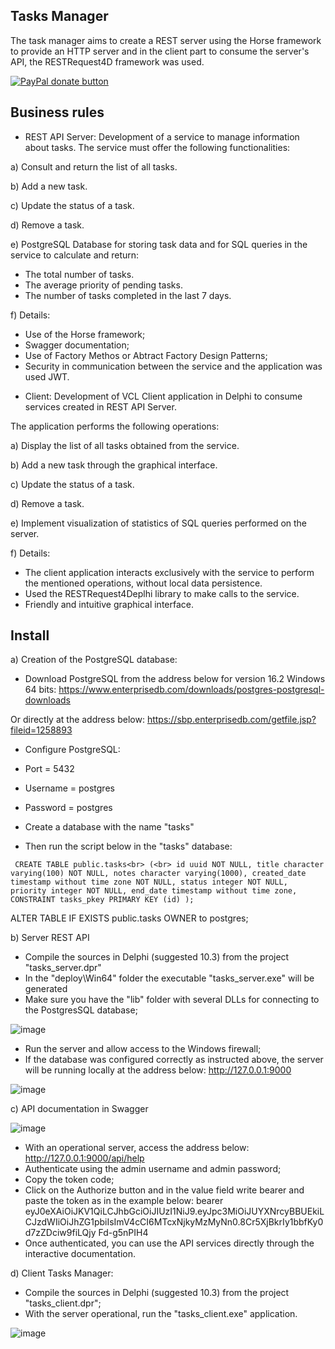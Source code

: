 ## Tasks Manager

The task manager aims to create a REST server using the Horse framework to provide an HTTP server and in the client part to consume the server's API, the RESTRequest4D framework was used.


[![PayPal donate button](https://user-images.githubusercontent.com/26885358/62580349-60bd8780-b87c-11e9-901e-425cf2a83671.png)](https://www.paypal.com/cgi-bin/webscr?cmd=_s-xclick&hosted_button_id=AW8TZ2QTDA7K8)

## Business rules

* REST API Server: Development of a service to manage information about tasks. The service must offer the following functionalities:

a) Consult and return the list of all tasks.

b) Add a new task.

c) Update the status of a task.

d) Remove a task.

e) PostgreSQL Database for storing task data and for SQL queries in the service to calculate and return:
- The total number of tasks.
- The average priority of pending tasks.
- The number of tasks completed in the last 7 days.

f) Details:
- Use of the Horse framework;
- Swagger documentation;
- Use of Factory Methos or Abtract Factory Design Patterns;
- Security in communication between the service and the application was used JWT.

* Client: Development of VCL Client application in Delphi to consume services created in REST API Server.

The application performs the following operations:

a) Display the list of all tasks obtained from the service.

b) Add a new task through the graphical interface.

c) Update the status of a task.

d) Remove a task.

e) Implement visualization of statistics of SQL queries performed on the server.

f) Details:
- The client application interacts exclusively with the service to perform the mentioned operations, without local data persistence.
- Used the RESTRequest4Deplhi library to make calls to the service.
- Friendly and intuitive graphical interface.

## Install

a) Creation of the PostgreSQL database:

- Download PostgreSQL from the address below for version 16.2 Windows 64 bits:
https://www.enterprisedb.com/downloads/postgres-postgresql-downloads

Or directly at the address below:
https://sbp.enterprisedb.com/getfile.jsp?fileid=1258893

- Configure PostgreSQL:
- Port = 5432
- Username = postgres
- Password = postgres

- Create a database with the name "tasks"

- Then run the script below in the "tasks" database:

` 
CREATE TABLE public.tasks<br>
(<br>
id uuid NOT NULL,
title character varying(100) NOT NULL,
notes character varying(1000),
created_date timestamp without time zone NOT NULL,
status integer NOT NULL,
priority integer NOT NULL,
end_date timestamp without time zone,
CONSTRAINT tasks_pkey PRIMARY KEY (id)
);
` 

ALTER TABLE IF EXISTS public.tasks
OWNER to postgres;
	
	
b) Server REST API

- Compile the sources in Delphi (suggested 10.3) from the project "tasks_server.dpr"
- In the "deploy\Win64" folder the executable "tasks_server.exe" will be generated
- Make sure you have the "lib" folder with several DLLs for connecting to the PostgresSQL database;

![image](https://github.com/marcelojaloto/Delphi/assets/20048296/adb03111-3f22-467f-b45d-e62998a1612b)


- Run the server and allow access to the Windows firewall;
- If the database was configured correctly as instructed above, the server will be running locally at the address below:
http://127.0.0.1:9000

![image](https://github.com/marcelojaloto/Delphi/assets/20048296/d517a642-5862-403f-a743-c5e380d34384)


c) API documentation in Swagger

![image](https://github.com/marcelojaloto/Delphi/assets/20048296/1ff526b8-5900-448e-b217-baf04b90aae4)


- With an operational server, access the address below:
http://127.0.0.1:9000/api/help
- Authenticate using the admin username and admin password;
- Copy the token code;
- Click on the Authorize button and in the value field write bearer and paste the token as in the example below:
bearer eyJ0eXAiOiJKV1QiLCJhbGciOiJIUzI1NiJ9.eyJpc3MiOiJUYXNrcyBBUEkiLCJzdWIiOiJhZG1pbiIsImV4cCI6MTcxNjkyMzMyNn0.8Cr5XjBkrIy1bbfKy0d7zZDciw9fiLQjy Fd-g5nPIH4
- Once authenticated, you can use the API services directly through the interactive documentation.

d) Client Tasks Manager:

- Compile the sources in Delphi (suggested 10.3) from the project "tasks_client.dpr";
- With the server operational, run the "tasks_client.exe" application.

![image](https://github.com/marcelojaloto/Delphi/assets/20048296/b9c803a7-b61a-4c45-9344-541284a5a83a)



